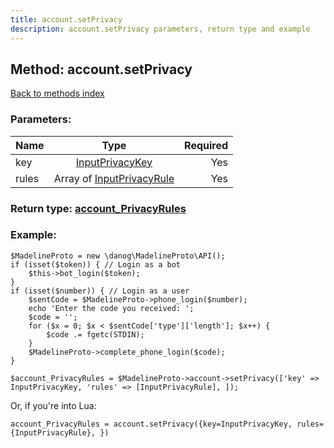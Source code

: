 ```yaml
---
title: account.setPrivacy
description: account.setPrivacy parameters, return type and example
---
```

## Method: account.setPrivacy  
[Back to methods index](index.md)


### Parameters:

| Name     |    Type       | Required |
|----------|:-------------:|---------:|
|key|[InputPrivacyKey](../types/InputPrivacyKey.md) | Yes|
|rules|Array of [InputPrivacyRule](../types/InputPrivacyRule.md) | Yes|


### Return type: [account\_PrivacyRules](../types/account_PrivacyRules.md)

### Example:


```
$MadelineProto = new \danog\MadelineProto\API();
if (isset($token)) { // Login as a bot
    $this->bot_login($token);
}
if (isset($number)) { // Login as a user
    $sentCode = $MadelineProto->phone_login($number);
    echo 'Enter the code you received: ';
    $code = '';
    for ($x = 0; $x < $sentCode['type']['length']; $x++) {
        $code .= fgetc(STDIN);
    }
    $MadelineProto->complete_phone_login($code);
}

$account_PrivacyRules = $MadelineProto->account->setPrivacy(['key' => InputPrivacyKey, 'rules' => [InputPrivacyRule], ]);
```

Or, if you're into Lua:

```
account_PrivacyRules = account.setPrivacy({key=InputPrivacyKey, rules={InputPrivacyRule}, })
```

